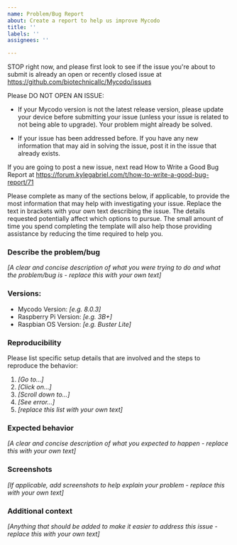 ```yaml
---
name: Problem/Bug Report
about: Create a report to help us improve Mycodo
title: ''
labels: ''
assignees: ''

---
```

STOP right now, and please first look to see if the issue you're about to submit is already an open or recently closed issue at https://github.com/biotechnicallc/Mycodo/issues

Please DO NOT OPEN AN ISSUE:

 - If your Mycodo version is not the latest release version, please update your device before submitting your issue (unless your issue is related to not being able to upgrade). Your problem might already be solved.

 - If your issue has been addressed before. If you have any new information that may aid in solving the issue, post it in the issue that already exists.

If you are going to post a new issue, next read How to Write a Good Bug Report at https://forum.kylegabriel.com/t/how-to-write-a-good-bug-report/71

Please complete as many of the sections below, if applicable, to provide the most information that may help with investigating your issue. Replace the text in brackets with your own text describing the issue. The details requested potentially affect which options to pursue. The small amount of time you spend completing the template will also help those providing assistance by reducing the time required to help you.

### Describe the problem/bug

*[A clear and concise description of what you were trying to do and what the problem/bug is - replace this with your own text]*

### Versions:

 - Mycodo Version: *[e.g. 8.0.3]*
 - Raspberry Pi Version: *[e.g. 3B+]*
 - Raspbian OS Version: *[e.g. Buster Lite]*

### Reproducibility

Please list specific setup details that are involved and the steps to reproduce the behavior:

1. *[Go to...]*
2. *[Click on...]*
3. *[Scroll down to...]*
4. *[See error...]*
5. *[replace this list with your own text]*

### Expected behavior

*[A clear and concise description of what you expected to happen - replace this with your own text]*

### Screenshots

*[If applicable, add screenshots to help explain your problem - replace this with your own text]*

### Additional context

*[Anything that should be added to make it easier to address this issue - replace this with your own text]*
